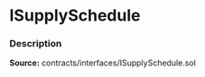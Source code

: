 # ISupplySchedule

### Description <a id="description"></a>

**Source:** contracts/interfaces/ISupplySchedule.sol

